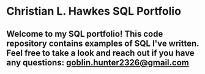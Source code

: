 # Christian L. Hawkes SQL Portfolio

## Welcome to my SQL portfolio! This code repository contains examples of SQL I've written. Feel free to take a look and reach out if you have any questions: goblin.hunter2326@gmail.com
